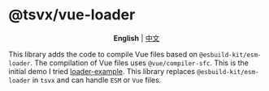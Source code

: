 # @tsvx/vue-loader

<p align="center">
  <b>English</b> | <a href="./README.zh-CN.md">中文</a>
</p>

This library adds the code to compile Vue files based on `@esbuild-kit/esm-loader`. The compilation of Vue files uses `@vue/compiler-sfc`. This is the initial demo I tried [loader-example](https://github.com/Bernankez/loader-example). This library replaces `@esbuild-kit/esm-loader` in `tsvx` and can handle `ESM` or `Vue` files.
